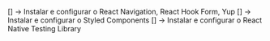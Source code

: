 [] -> Instalar e configurar o React Navigation, React Hook Form, Yup
[] -> Instalar e configurar o Styled Components
[] -> Instalar e configurar o React Native Testing Library